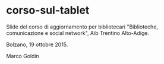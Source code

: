 # corso-sul-tablet
Slide del corso di aggiornamento per bibliotecari "Biblioteche, comunicazione e social network", 
Aib Trentino Alto-Adige.

Bolzano, 19 ottobre 2015.

Marco Goldin
